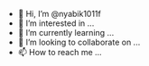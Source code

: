 - 👋 Hi, I’m @nyabik1011f
- 👀 I’m interested in ...
- 🌱 I’m currently learning ...
- 💞️ I’m looking to collaborate on ...
- 📫 How to reach me ...

<!---
nyabik1011f/nyabik1011f is a ✨ special ✨ repository because its `README.md` (this file) appears on your GitHub profile.
You can click the Preview link to take a look at your changes.
--->
